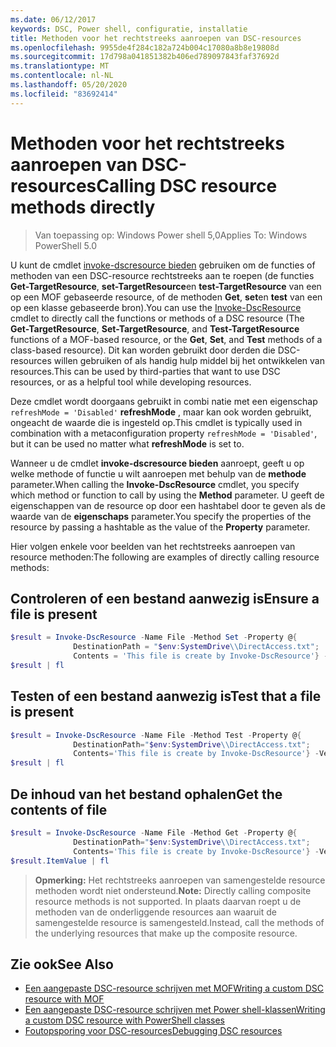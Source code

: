```yaml
---
ms.date: 06/12/2017
keywords: DSC, Power shell, configuratie, installatie
title: Methoden voor het rechtstreeks aanroepen van DSC-resources
ms.openlocfilehash: 9955de4f284c182a724b004c17080a8b8e19808d
ms.sourcegitcommit: 17d798a041851382b406ed789097843faf37692d
ms.translationtype: MT
ms.contentlocale: nl-NL
ms.lasthandoff: 05/20/2020
ms.locfileid: "83692414"
---
```

# <a name="calling-dsc-resource-methods-directly"></a><span data-ttu-id="498a5-103">Methoden voor het rechtstreeks aanroepen van DSC-resources</span><span class="sxs-lookup"><span data-stu-id="498a5-103">Calling DSC resource methods directly</span></span>

><span data-ttu-id="498a5-104">Van toepassing op: Windows Power shell 5,0</span><span class="sxs-lookup"><span data-stu-id="498a5-104">Applies To: Windows PowerShell 5.0</span></span>

<span data-ttu-id="498a5-105">U kunt de cmdlet [invoke-dscresource bieden](/powershell/module/PSDesiredStateConfiguration/Invoke-DscResource) gebruiken om de functies of methoden van een DSC-resource rechtstreeks aan te roepen (de functies **Get-TargetResource**, **set-TargetResource**en **test-TargetResource** van een op een MOF gebaseerde resource, of de methoden **Get**, **set**en **test** van een op een klasse gebaseerde bron).</span><span class="sxs-lookup"><span data-stu-id="498a5-105">You can use the [Invoke-DscResource](/powershell/module/PSDesiredStateConfiguration/Invoke-DscResource) cmdlet to directly call the functions or methods of a DSC resource (The **Get-TargetResource**, **Set-TargetResource**, and **Test-TargetResource** functions of a MOF-based resource, or the **Get**, **Set**, and **Test** methods of a class-based resource).</span></span>
<span data-ttu-id="498a5-106">Dit kan worden gebruikt door derden die DSC-resources willen gebruiken of als handig hulp middel bij het ontwikkelen van resources.</span><span class="sxs-lookup"><span data-stu-id="498a5-106">This can be used by third-parties that want to use DSC resources, or as a helpful tool while developing resources.</span></span>

<span data-ttu-id="498a5-107">Deze cmdlet wordt doorgaans gebruikt in combi natie met een eigenschap `refreshMode = 'Disabled'` **refreshMode** , maar kan ook worden gebruikt, ongeacht de waarde die is ingesteld op.</span><span class="sxs-lookup"><span data-stu-id="498a5-107">This cmdlet is typically used in combination with a metaconfiguration property `refreshMode = 'Disabled'`, but it can be used no matter what **refreshMode** is set to.</span></span>

<span data-ttu-id="498a5-108">Wanneer u de cmdlet **invoke-dscresource bieden** aanroept, geeft u op welke methode of functie u wilt aanroepen met behulp van de **methode** parameter.</span><span class="sxs-lookup"><span data-stu-id="498a5-108">When calling the **Invoke-DscResource** cmdlet, you specify which method or function to call by using the **Method** parameter.</span></span> <span data-ttu-id="498a5-109">U geeft de eigenschappen van de resource op door een hashtabel door te geven als de waarde van de **eigenschaps** parameter.</span><span class="sxs-lookup"><span data-stu-id="498a5-109">You specify the properties of the resource by passing a hashtable as the value of the **Property** parameter.</span></span>

<span data-ttu-id="498a5-110">Hier volgen enkele voor beelden van het rechtstreeks aanroepen van resource methoden:</span><span class="sxs-lookup"><span data-stu-id="498a5-110">The following are examples of directly calling resource methods:</span></span>

## <a name="ensure-a-file-is-present"></a><span data-ttu-id="498a5-111">Controleren of een bestand aanwezig is</span><span class="sxs-lookup"><span data-stu-id="498a5-111">Ensure a file is present</span></span>

```powershell
$result = Invoke-DscResource -Name File -Method Set -Property @{
              DestinationPath = "$env:SystemDrive\\DirectAccess.txt";
              Contents = 'This file is create by Invoke-DscResource'} -Verbose
$result | fl
```

## <a name="test-that-a-file-is-present"></a><span data-ttu-id="498a5-112">Testen of een bestand aanwezig is</span><span class="sxs-lookup"><span data-stu-id="498a5-112">Test that a file is present</span></span>

```powershell
$result = Invoke-DscResource -Name File -Method Test -Property @{
              DestinationPath="$env:SystemDrive\\DirectAccess.txt";
              Contents='This file is create by Invoke-DscResource'} -Verbose
$result | fl
```

## <a name="get-the-contents-of-file"></a><span data-ttu-id="498a5-113">De inhoud van het bestand ophalen</span><span class="sxs-lookup"><span data-stu-id="498a5-113">Get the contents of file</span></span>

```powershell
$result = Invoke-DscResource -Name File -Method Get -Property @{
              DestinationPath="$env:SystemDrive\\DirectAccess.txt";
              Contents='This file is create by Invoke-DscResource'} -Verbose
$result.ItemValue | fl
```

><span data-ttu-id="498a5-114">**Opmerking:** Het rechtstreeks aanroepen van samengestelde resource methoden wordt niet ondersteund.</span><span class="sxs-lookup"><span data-stu-id="498a5-114">**Note:** Directly calling composite resource methods is not supported.</span></span> <span data-ttu-id="498a5-115">In plaats daarvan roept u de methoden van de onderliggende resources aan waaruit de samengestelde resource is samengesteld.</span><span class="sxs-lookup"><span data-stu-id="498a5-115">Instead, call the methods of the underlying resources that make up the composite resource.</span></span>

## <a name="see-also"></a><span data-ttu-id="498a5-116">Zie ook</span><span class="sxs-lookup"><span data-stu-id="498a5-116">See Also</span></span>

- [<span data-ttu-id="498a5-117">Een aangepaste DSC-resource schrijven met MOF</span><span class="sxs-lookup"><span data-stu-id="498a5-117">Writing a custom DSC resource with MOF</span></span>](../resources/authoringResourceMOF.md)
- [<span data-ttu-id="498a5-118">Een aangepaste DSC-resource schrijven met Power shell-klassen</span><span class="sxs-lookup"><span data-stu-id="498a5-118">Writing a custom DSC resource with PowerShell classes</span></span>](../resources/authoringResourceClass.md)
- [<span data-ttu-id="498a5-119">Foutopsporing voor DSC-resources</span><span class="sxs-lookup"><span data-stu-id="498a5-119">Debugging DSC resources</span></span>](../troubleshooting/debugResource.md)
